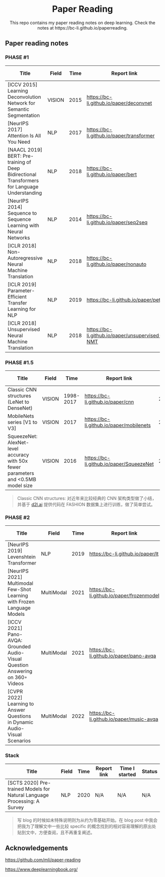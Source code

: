  <h1 align="center">Paper Reading</h1>

<div align="center"> 
  This repo contains my paper reading notes on deep learning.
  Check the notes at https://bc-li.github.io/paperreading.
</div>

## Paper reading notes
### PHASE #1
| Title                                                        | Field | Time | Report link                       | Time I started | Status      |
| ------------------------------------------------------------ | ----- | ---- | --------------------------------- | ----------- | ----------- |
| [ICCV 2015] Learning Deconvolution Network for Semantic Segmentation | VISION   | 2015 | https://bc-li.github.io/paper/deconvnet | 2021/5/17 | Done |
| [NeurIPS 2017] Attention Is All You Need                     | NLP   | 2017 | https://bc-li.github.io/paper/transformer | 2021/12/11 | Done |
| [NAACL 2019] BERT: Pre-training of Deep Bidirectional Transformers for Language Understanding | NLP   | 2018 | https://bc-li.github.io/paper/bert         | 2021/12/15 | Done       |
| [NeurIPS 2014] Sequence to Sequence Learning with Neural Networks | NLP   | 2014 | https://bc-li.github.io/paper/seq2seq      | 2022/1/21 | Done  |
| [ICLR 2018] Non-Autoregressive Neural Machine Translation | NLP | 2018 | https://bc-li.github.io/paper/nonauto | 2022/1/24 | Done |
| [ICLR 2019] Parameter-Efficient Transfer Learning for NLP | NLP | 2019 | https://bc-li.github.io/paper/petl | 2022/2/2 | Done |
| [ICLR 2018] Unsupervised Neural Machine Translation | NLP | 2018 | https://bc-li.github.io/paper/unsupervised-NMT | 2022/2/4 | Done |

### PHASE #1.5 

| Title                  | Field  | Time      | Report link                       | Time I started | Status  |
| ---------------------- | ------ | --------- | --------------------------------- | -------------- | ------- |
| Classic CNN structures (LeNet to DenseNet) | VISION | 1998-2017 | https://bc-li.github.io/paper/cnn | 2022/2/25      | Done |
| MobileNets series [V1 to V3] | VISION   | 2017 |  https://bc-li.github.io/paper/mobilenets | 2022/3/10 | Done |
| SqueezeNet: AlexNet-level accuracy with 50x fewer parameters and <0.5MB model size | VISION   | 2016 |  https://bc-li.github.io/paper/SqueezeNet | 2022/3/10 | Pending |
> Classic CNN structures: 对近年来比较经典的 CNN 架构类型做了小结，并基于 [d2l.ai](d2l.ai) 提供代码在 FASHION 数据集上进行训练，做了简单尝试。

### PHASE #2

| Title                                                        | Field | Time | Report link                       | Time I started | Status      |
| ------------------------------------------------------------ | ----- | ---- | --------------------------------- | ----------- | ----------- |
| [NeurIPS 2019] Levenshtein Transformer | NLP | 2019 | https://bc-li.github.io/paper/lt | 2022/2/15 | 70% |
| [NeurIPS 2021] Multimodal Few-Shot Learning with Frozen Language Models | MultiModal | 2021 | https://bc-li.github.io/paper/frozenmodel | 2022/4/6 | 20% |
| [ICCV 2021] Pano-AVQA: Grounded Audio-Visual Question Answering on 360◦ Videos | MultiModal | 2021 | https://bc-li.github.io/paper/pano-avqa | 2022/4/15 | Pending |
| [CVPR 2022] Learning to Answer Questions in Dynamic Audio-Visual Scenarios | MultiModal | 2022 | https://bc-li.github.io/paper/music-avqa | 2022/4/15 | Pending |



### Stack

| Title                                                        | Field | Time | Report link                       | Time I started | Status      |
| ------------------------------------------------------------ | ----- | ---- | --------------------------------- | ----------- | ----------- |
| [SCTS 2020] Pre-trained Models for Natural Language Processing: A Survey | NLP   | 2020 | N/A | N/A | N/A |

> 写 blog 的时候如未特殊说明则为从约为零基础开始。在 blog post 中我会把我为了理解文中一些比较 specific 的概念找到的相对容易理解的原出处贴到文中，方便查阅，且不再重复阐述。


## Acknowledgements

https://github.com/mli/paper-reading

https://www.deeplearningbook.org/

